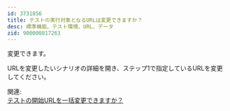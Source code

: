 ```yaml
---
id: 3731856
title: テストの実行対象となるURLは変更できますか？
desc: 標準機能、テスト環境、URL、データ
zid: 900000817263
---
```


変更できます。

URLを変更したいシナリオの詳細を開き、ステップ1で指定しているURLを変更してください。

関連:<br>[テストの開始URLを一括変更できますか？](https://intercom.help/autify/ja/articles/3785042-%E3%83%86%E3%82%B9%E3%83%88%E3%81%AE%E9%96%8B%E5%A7%8Burl%E3%82%92%E4%B8%80%E6%8B%AC%E5%A4%89%E6%9B%B4%E3%81%A7%E3%81%8D%E3%81%BE%E3%81%99%E3%81%8B)